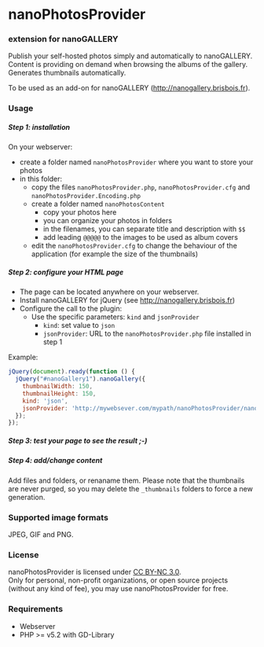 nanoPhotosProvider
===========
### extension for nanoGALLERY
  
  
Publish your self-hosted photos simply and automatically to nanoGALLERY.
Content is providing on demand when browsing the albums of the gallery.
Generates thumbnails automatically.

To be used as an add-on for nanoGALLERY (http://nanogallery.brisbois.fr).


### Usage

##### Step 1: installation

On your webserver:
- create a folder named `nanoPhotosProvider` where you want to store your photos
- in this folder:
  - copy the files `nanoPhotosProvider.php`, `nanoPhotosProvider.cfg` and `nanoPhotosProvider.Encoding.php`
  - create a folder named `nanoPhotosContent`
    - copy your photos here
    - you can organize your photos in folders
    - in the filenames, you can separate title and description with `$$`
    - add leading `@@@@@` to the images to be used as album covers
  - edit the `nanoPhotosProvider.cfg` to change the behaviour of the application (for example the size of the thumbnails)

##### Step 2: configure your HTML page

- The page can be located anywhere on your webserver.
- Install nanoGALLERY for jQuery (see http://nanogallery.brisbois.fr)
- Configure the call to the plugin:
  - Use the specific parameters: `kind` and `jsonProvider`
    - `kind`: set value to `json`
    - `jsonProvider`: URL to the `nanoPhotosProvider.php` file installed in step 1

Example:

```js
jQuery(document).ready(function () {
  jQuery("#nanoGallery1").nanoGallery({
    thumbnailWidth: 150,
    thumbnailHeight: 150,
    kind: 'json',
    jsonProvider: 'http://mywebsever.com/mypath/nanoPhotosProvider/nanoPhotosProvider.php',
  });
});
```

##### Step 3: test your page to see the result ;-)

##### Step 4: add/change content
Add files and folders, or renaname them.
Please note that the thumbnails are never purged, so you may delete the `_thumbnails` folders to force a new generation.

### Supported image formats
JPEG, GIF and PNG.

### License
nanoPhotosProvider is licensed under [CC BY-NC 3.0](http://creativecommons.org/licenses/by-nc/3.0/).  
Only for personal, non-profit organizations, or open source projects (without any kind of fee), you may use nanoPhotosProvider for free.


### Requirements
* Webserver
* PHP >= v5.2 with GD-Library

